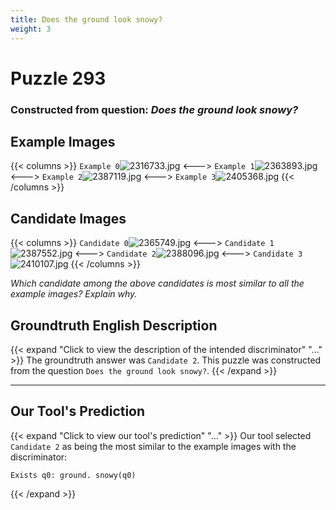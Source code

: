 ```yaml
---
title: Does the ground look snowy?
weight: 3
---
```


# Puzzle 293
### Constructed from question: _Does the ground look snowy?_


## Example Images
{{< columns >}}
`Example 0`![2316733.jpg](/gqa_images/2316733.jpg)
<--->
`Example 1`![2363893.jpg](/gqa_images/2363893.jpg)
<--->
`Example 2`![2387119.jpg](/gqa_images/2387119.jpg)
<--->
`Example 3`![2405368.jpg](/gqa_images/2405368.jpg)
{{< /columns >}}

## Candidate Images
{{< columns >}}
`Candidate 0`![2365749.jpg](/gqa_images/2365749.jpg)
<--->
`Candidate 1`![2387552.jpg](/gqa_images/2387552.jpg)
<--->
`Candidate 2`![2388096.jpg](/gqa_images/2388096.jpg)
<--->
`Candidate 3`![2410107.jpg](/gqa_images/2410107.jpg)
{{< /columns >}}

*Which candidate among the above candidates is most similar to all the example images? Explain why.*

## Groundtruth English Description

{{< expand "Click to view the description of the intended discriminator" "..." >}}
The groundtruth answer was `Candidate 2`. This puzzle was constructed from the question `Does the ground look snowy?`.
{{< /expand >}}

---

## Our Tool's Prediction

{{< expand "Click to view our tool's prediction" "..." >}}
Our tool selected `Candidate 2` as being the most similar to the example images with the discriminator:
```plaintext
Exists q0: ground. snowy(q0)
```
{{< /expand >}}
